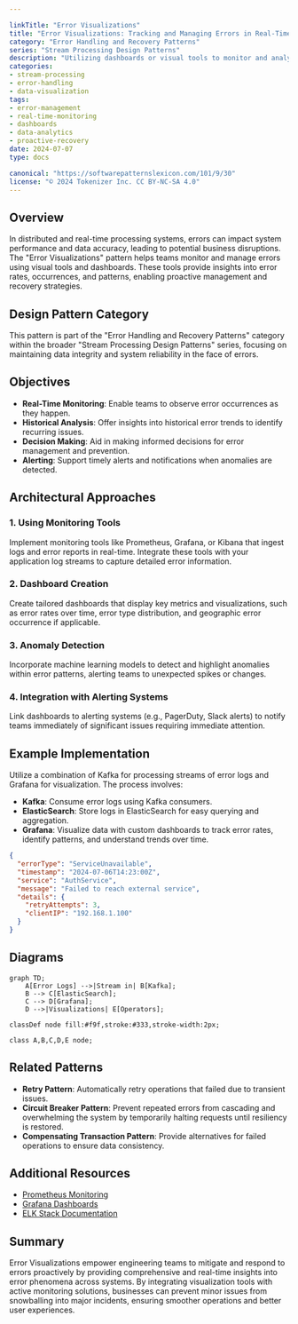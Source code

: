 ```yaml
---

linkTitle: "Error Visualizations"
title: "Error Visualizations: Tracking and Managing Errors in Real-Time Systems"
category: "Error Handling and Recovery Patterns"
series: "Stream Processing Design Patterns"
description: "Utilizing dashboards or visual tools to monitor and analyze error occurrences and patterns in real-time processing systems, helping in proactive error management and recovery."
categories:
- stream-processing
- error-handling
- data-visualization
tags:
- error-management
- real-time-monitoring
- dashboards
- data-analytics
- proactive-recovery
date: 2024-07-07
type: docs

canonical: "https://softwarepatternslexicon.com/101/9/30"
license: "© 2024 Tokenizer Inc. CC BY-NC-SA 4.0"
---
```


## Overview

In distributed and real-time processing systems, errors can impact system performance and data accuracy, leading to potential business disruptions. The "Error Visualizations" pattern helps teams monitor and manage errors using visual tools and dashboards. These tools provide insights into error rates, occurrences, and patterns, enabling proactive management and recovery strategies.

## Design Pattern Category

This pattern is part of the "Error Handling and Recovery Patterns" category within the broader "Stream Processing Design Patterns" series, focusing on maintaining data integrity and system reliability in the face of errors.

## Objectives

- **Real-Time Monitoring**: Enable teams to observe error occurrences as they happen.
- **Historical Analysis**: Offer insights into historical error trends to identify recurring issues.
- **Decision Making**: Aid in making informed decisions for error management and prevention.
- **Alerting**: Support timely alerts and notifications when anomalies are detected.

## Architectural Approaches

### 1. Using Monitoring Tools
Implement monitoring tools like Prometheus, Grafana, or Kibana that ingest logs and error reports in real-time. Integrate these tools with your application log streams to capture detailed error information.

### 2. Dashboard Creation
Create tailored dashboards that display key metrics and visualizations, such as error rates over time, error type distribution, and geographic error occurrence if applicable.

### 3. Anomaly Detection
Incorporate machine learning models to detect and highlight anomalies within error patterns, alerting teams to unexpected spikes or changes.

### 4. Integration with Alerting Systems
Link dashboards to alerting systems (e.g., PagerDuty, Slack alerts) to notify teams immediately of significant issues requiring immediate attention.

## Example Implementation

Utilize a combination of Kafka for processing streams of error logs and Grafana for visualization. The process involves:

- **Kafka**: Consume error logs using Kafka consumers.
- **ElasticSearch**: Store logs in ElasticSearch for easy querying and aggregation.
- **Grafana**: Visualize data with custom dashboards to track error rates, identify patterns, and understand trends over time.

```json
{
  "errorType": "ServiceUnavailable",
  "timestamp": "2024-07-06T14:23:00Z",
  "service": "AuthService",
  "message": "Failed to reach external service",
  "details": {
    "retryAttempts": 3,
    "clientIP": "192.168.1.100"
  }
}
```

## Diagrams

```mermaid
graph TD;
    A[Error Logs] -->|Stream in| B[Kafka];
    B --> C[ElasticSearch];
    C --> D[Grafana];
    D -->|Visualizations| E[Operators];

classDef node fill:#f9f,stroke:#333,stroke-width:2px;

class A,B,C,D,E node;
```

## Related Patterns

- **Retry Pattern**: Automatically retry operations that failed due to transient issues.
- **Circuit Breaker Pattern**: Prevent repeated errors from cascading and overwhelming the system by temporarily halting requests until resiliency is restored.
- **Compensating Transaction Pattern**: Provide alternatives for failed operations to ensure data consistency.

## Additional Resources

- [Prometheus Monitoring](https://prometheus.io/docs/introduction/overview/)
- [Grafana Dashboards](https://grafana.com/docs/grafana/latest/)
- [ELK Stack Documentation](https://www.elastic.co/guide/index.html)

## Summary

Error Visualizations empower engineering teams to mitigate and respond to errors proactively by providing comprehensive and real-time insights into error phenomena across systems. By integrating visualization tools with active monitoring solutions, businesses can prevent minor issues from snowballing into major incidents, ensuring smoother operations and better user experiences.

